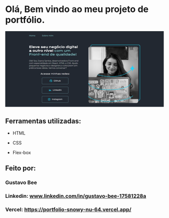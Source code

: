 # Olá, Bem vindo ao meu projeto de portfólio.

![alt text](image.png)

## Ferramentas utilizadas:

* HTML

* CSS

* Flex-box

## Feito por:

### Gustavo Bee

### Linkedin: www.linkedin.com/in/gustavo-bee-17581228a
### Vercel: https://portfolio-snowy-nu-64.vercel.app/
